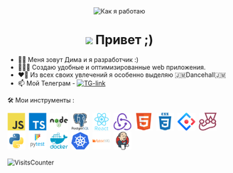 
<div id="codingGiv" align="center">
<img src="https://media.giphy.com/media/Ws6T5PN7wHv3cY8xy8/giphy.gif?cid=790b7611icjp1zjwo5djyejwr6z220oorgaoru356wz90qz5&ep=v1_gifs_search&rid=giphy.gif&ct=g" alt="Как я работаю">
  <h1>  <img src="https://media.giphy.com/media/hvRJCLFzcasrR4ia7z/giphy.gif" width="30px"/>
  Привет ;)
</h1>
</div>

- 🧞‍♂️ Меня зовут Дима и я разработчик :)
- 👨🏽‍💻 Создаю удобные и оптимизированные web приложения.
- ❤️‍🔥 Из всех своих увлечений я особенно выделяю 🇯🇲Dancehall🇯🇲
- 📫 Мой Телеграм - <a href="https://t.me/apolinapolis"><img src="https://img.shields.io/badge/Write me-indigo?style=plastic&logo=telegram&logoColor=white" alt="TG-link"></a>

:hammer_and_wrench: Мои инструменты :
<div>
  <img src="https://github.com/devicons/devicon/blob/master/icons/javascript/javascript-original.svg" title="JavaScript" alt="JavaScript" width="40" height="40"/>&nbsp;
  <img src="https://github.com/devicons/devicon/blob/master/icons/typescript/typescript-original.svg" title="typescript" alt="typescript" width="40" height="40"/>&nbsp;
  <img src="https://github.com/devicons/devicon/blob/master/icons/nodejs/nodejs-original-wordmark.svg" title="NodeJS" alt="NodeJS" width="40" height="40"/>&nbsp;
  <img src="https://github.com/devicons/devicon/blob/master/icons/postgresql/postgresql-original-wordmark.svg" title="SQL" alt="SQL" width="40" height="40"/>&nbsp;
  <img src="https://github.com/devicons/devicon/blob/master/icons/react/react-original-wordmark.svg" title="React" alt="React" width="40" height="40"/>&nbsp;
  <img src="https://github.com/devicons/devicon/blob/master/icons/redux/redux-original.svg" title="Redux" alt="Redux " width="40" height="40"/>&nbsp;
  <img src="https://github.com/devicons/devicon/blob/master/icons/html5/html5-original.svg" title="HTML5" alt="HTML" width="40" height="40"/>&nbsp;
  <img src="https://github.com/devicons/devicon/blob/master/icons/css3/css3-plain-wordmark.svg"  title="CSS3" alt="CSS" width="40" height="40"/>&nbsp;
  <img src="https://github.com/devicons/devicon/blob/master/icons/antdesign/antdesign-original.svg" title="antdesign" alt="antdesign" width="40" height="40"/>&nbsp;
  <img src="https://github.com/devicons/devicon/blob/master/icons/jest/jest-plain.svg" title="jest" alt="jest" width="40" height="40"/>&nbsp;
  <img src="https://github.com/devicons/devicon/blob/master/icons/python/python-original.svg" title="python" alt="python" width="40" height="40"/>&nbsp;
  <img src="https://github.com/devicons/devicon/blob/master/icons/pytest/pytest-original-wordmark.svg" title="pytest" alt="pytest" width="40" height="40"/>&nbsp;
  <img src="https://github.com/devicons/devicon/blob/master/icons/docker/docker-plain-wordmark.svg" title="docker" alt="docker" width="40" height="40"/>&nbsp;
  <img src="https://github.com/devicons/devicon/blob/master/icons/kubernetes/kubernetes-plain.svg" title="kubernetes" alt="kubernetes" width="40" height="40"/>&nbsp;
  <img src="https://github.com/devicons/devicon/blob/master/icons/rabbitmq/rabbitmq-original-wordmark.svg" title="rabbitmq" alt="rabbitmq" width="40" height="40"/>&nbsp;
  <img src="https://github.com/devicons/devicon/blob/master/icons/jenkins/jenkins-original.svg" title="jenkins" alt="jenkins" width="40" height="40"/>&nbsp;

</div>
<br>

<div id="VisitsCounter" align="left">
<img src="https://komarev.com/ghpvc/?username=apolinapolis&style=flat-square&color=blue" alt="VisitsCounter"/>
</div>
